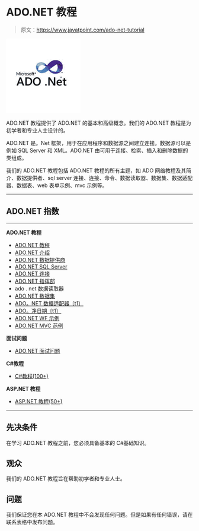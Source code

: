 # ADO.NET 教程

> 原文：<https://www.javatpoint.com/ado-net-tutorial>

![ADO.NET Tutorial](img/d4f34f17688b46586758a5216a097c9c.png)

ADO.NET 教程提供了 ADO.NET 的基本和高级概念。我们的 ADO.NET 教程是为初学者和专业人士设计的。

ADO.NET 是。Net 框架，用于在应用程序和数据源之间建立连接。数据源可以是例如 SQL Server 和 XML。ADO.NET 由可用于连接、检索、插入和删除数据的类组成。

我们的 ADO.NET 教程包括 ADO.NET 教程的所有主题，如 ADO 网络教程及其简介、数据提供者、sql server 连接、连接、命令、数据读取器、数据集、数据适配器、数据表、web 表单示例、mvc 示例等。

* * *

## ADO.NET 指数

* * *

**ADO.NET 教程**

*   [ADO.NET 教程](ado-net-tutorial)
*   [ADO.NET 介绍](ado-net-introduction)
*   [ADO.NET 数据提供商](ado-net-data-providers)
*   [ADO.NET SQL Server](ado-net-sql-server-connectivity)
*   [ADO.NET 连接](ado-net-connection)
*   [ADO.NET 指挥部](ado-net-command)
*   ado . net 数据读取器
*   [ADO.NET 数据集](ado-net-dataset)
*   [ADO。NET 数据适配器〔t1〕](ado-net-dataadapter)
*   [ADO。净日期〔t1〕](ado-net-datatables)
*   [ADO.NET WF 示例](ado-net-web-form-example)
*   [ADO.NET MVC 范例](ado-net-mvc-example)

**面试问题**

*   [ADO.NET 面试问题](ado-dot-net-interview-questions)

**C#教程**

*   [C#教程(100+)](c-sharp-tutorial)

**ASP.NET 教程**

*   [ASP.NET 教程(50+)](asp-net-tutorial)

* * *

## 先决条件

在学习 ADO.NET 教程之前，您必须具备基本的 C#基础知识。

## 观众

我们的 ADO.NET 教程旨在帮助初学者和专业人士。

## 问题

我们保证您在本 ADO.NET 教程中不会发现任何问题。但是如果有任何错误，请在联系表格中发布问题。